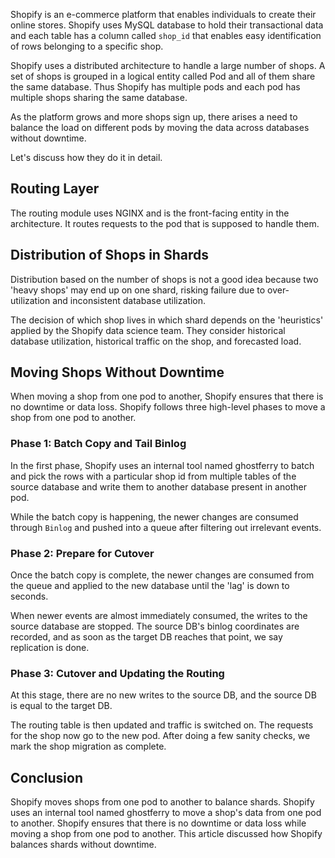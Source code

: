 Shopify is an e-commerce platform that enables individuals to create their online stores. Shopify uses MySQL database to hold their transactional data and each table has a column called `shop_id` that enables easy identification of rows belonging to a specific shop.

Shopify uses a distributed architecture to handle a large number of shops. A set of shops is grouped in a logical entity called Pod and all of them share the same database. Thus Shopify has multiple pods and each pod has multiple shops sharing the same database.

As the platform grows and more shops sign up, there arises a need to balance the load on different pods by moving the data across databases without downtime.

Let's discuss how they do it in detail.

## Routing Layer

The routing module uses NGINX and is the front-facing entity in the architecture. It routes requests to the pod that is supposed to handle them.

## Distribution of Shops in Shards

Distribution based on the number of shops is not a good idea because two 'heavy shops' may end up on one shard, risking failure due to over-utilization and inconsistent database utilization.

The decision of which shop lives in which shard depends on the 'heuristics' applied by the Shopify data science team. They consider historical database utilization, historical traffic on the shop, and forecasted load.

## Moving Shops Without Downtime

When moving a shop from one pod to another, Shopify ensures that there is no downtime or data loss. Shopify follows three high-level phases to move a shop from one pod to another.

### Phase 1: Batch Copy and Tail Binlog

In the first phase, Shopify uses an internal tool named ghostferry to batch and pick the rows with a particular shop id from multiple tables of the source database and write them to another database present in another pod.

While the batch copy is happening, the newer changes are consumed through `Binlog` and pushed into a queue after filtering out irrelevant events.

### Phase 2: Prepare for Cutover

Once the batch copy is complete, the newer changes are consumed from the queue and applied to the new database until the 'lag' is down to seconds.

When newer events are almost immediately consumed, the writes to the source database are stopped. The source DB's binlog coordinates are recorded, and as soon as the target DB reaches that point, we say replication is done.

### Phase 3: Cutover and Updating the Routing

At this stage, there are no new writes to the source DB, and the source DB is equal to the target DB.

The routing table is then updated and traffic is switched on. The requests for the shop now go to the new pod. After doing a few sanity checks, we mark the shop migration as complete.

## Conclusion

Shopify moves shops from one pod to another to balance shards. Shopify uses an internal tool named ghostferry to move a shop's data from one pod to another. Shopify ensures that there is no downtime or data loss while moving a shop from one pod to another. This article discussed how Shopify balances shards without downtime.